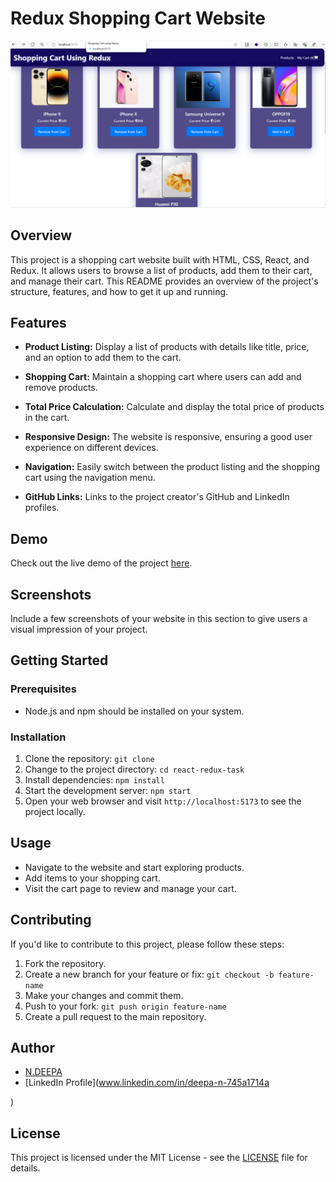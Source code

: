 # Redux Shopping Cart Website


<img src="./src/assets/reduxsc.png">

## Overview

This project is a shopping cart website built with HTML, CSS, React, and Redux. It allows users to browse a list of products, add them to their cart, and manage their cart. This README provides an overview of the project's structure, features, and how to get it up and running.

## Features

- **Product Listing:** Display a list of products with details like title, price, and an option to add them to the cart.

- **Shopping Cart:** Maintain a shopping cart where users can add and remove products.

- **Total Price Calculation:** Calculate and display the total price of products in the cart.

- **Responsive Design:** The website is responsive, ensuring a good user experience on different devices.

- **Navigation:** Easily switch between the product listing and the shopping cart using the navigation menu.

- **GitHub Links:** Links to the project creator's GitHub and LinkedIn profiles.

## Demo

Check out the live demo of the project [here](https://redux-shopping-cart-guvi-task.netlify.app/).

## Screenshots

Include a few screenshots of your website in this section to give users a visual impression of your project.

## Getting Started

### Prerequisites

- Node.js and npm should be installed on your system.

### Installation

1. Clone the repository: `git clone `
2. Change to the project directory: `cd react-redux-task`
3. Install dependencies: `npm install`
4. Start the development server: `npm start`
5. Open your web browser and visit `http://localhost:5173` to see the project locally.

## Usage

- Navigate to the website and start exploring products.
- Add items to your shopping cart.
- Visit the cart page to review and manage your cart.

## Contributing

If you'd like to contribute to this project, please follow these steps:

1. Fork the repository.
2. Create a new branch for your feature or fix: `git checkout -b feature-name`
3. Make your changes and commit them.
4. Push to your fork: `git push origin feature-name`
5. Create a pull request to the main repository.

## Author

- [N.DEEPA](https://github.com/Deepanagarjan)
- <i class="fa fa-linkdln"></i>[LinkedIn Profile](www.linkedin.com/in/deepa-n-745a1714a

)

## License

This project is licensed under the MIT License - see the [LICENSE](LICENSE) file for details.